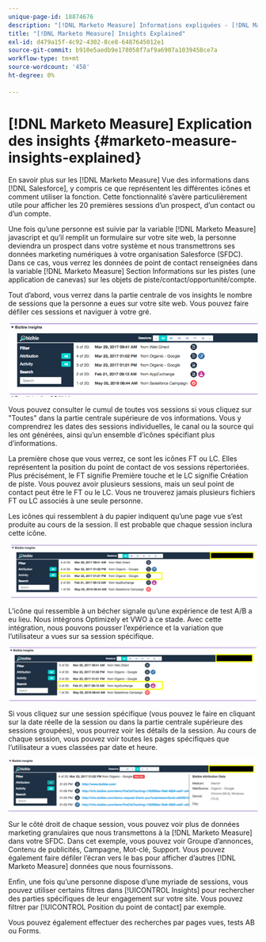 ```yaml
---
unique-page-id: 18874676
description: "[!DNL Marketo Measure] Informations expliquées - [!DNL Marketo Measure] - Documentation du produit"
title: "[!DNL Marketo Measure] Insights Explained"
exl-id: d479a15f-4c92-4302-8ce8-6487645012e1
source-git-commit: b910e5aedb9e178058f7af9a6907a1039458ce7a
workflow-type: tm+mt
source-wordcount: '458'
ht-degree: 0%

---
```


# [!DNL Marketo Measure] Explication des insights {#marketo-measure-insights-explained}

En savoir plus sur les [!DNL Marketo Measure] Vue des informations dans [!DNL Salesforce], y compris ce que représentent les différentes icônes et comment utiliser la fonction. Cette fonctionnalité s’avère particulièrement utile pour afficher les 20 premières sessions d’un prospect, d’un contact ou d’un compte.

Une fois qu’une personne est suivie par la variable [!DNL Marketo Measure] javascript et qu’il remplit un formulaire sur votre site web, la personne deviendra un prospect dans votre système et nous transmettrons ses données marketing numériques à votre organisation Salesforce (SFDC). Dans ce cas, vous verrez les données de point de contact renseignées dans la variable [!DNL Marketo Measure] Section Informations sur les pistes (une application de canevas) sur les objets de piste/contact/opportunité/compte.

Tout d’abord, vous verrez dans la partie centrale de vos insights le nombre de sessions que la personne a eues sur votre site web. Vous pouvez faire défiler ces sessions et naviguer à votre gré.

![](assets/1.png)

Vous pouvez consulter le cumul de toutes vos sessions si vous cliquez sur &quot;Toutes&quot; dans la partie centrale supérieure de vos informations. Vous y comprendrez les dates des sessions individuelles, le canal ou la source qui les ont générées, ainsi qu’un ensemble d’icônes spécifiant plus d’informations.

La première chose que vous verrez, ce sont les icônes FT ou LC. Elles représentent la position du point de contact de vos sessions répertoriées. Plus précisément, le FT signifie Première touche et le LC signifie Création de piste. Vous pouvez avoir plusieurs sessions, mais un seul point de contact peut être le FT ou le LC. Vous ne trouverez jamais plusieurs fichiers FT ou LC associés à une seule personne.

Les icônes qui ressemblent à du papier indiquent qu’une page vue s’est produite au cours de la session. Il est probable que chaque session inclura cette icône.

![](assets/2.png)

L’icône qui ressemble à un bécher signale qu’une expérience de test A/B a eu lieu. Nous intégrons Optimizely et VWO à ce stade. Avec cette intégration, nous pouvons pousser l’expérience et la variation que l’utilisateur a vues sur sa session spécifique.

![](assets/3.png)

Si vous cliquez sur une session spécifique (vous pouvez le faire en cliquant sur la date réelle de la session ou dans la partie centrale supérieure des sessions groupées), vous pourrez voir les détails de la session. Au cours de chaque session, vous pouvez voir toutes les pages spécifiques que l’utilisateur a vues classées par date et heure.

![](assets/4.png)

Sur le côté droit de chaque session, vous pouvez voir plus de données marketing granulaires que nous transmettons à la [!DNL Marketo Measure] dans votre SFDC. Dans cet exemple, vous pouvez voir Groupe d’annonces, Contenu de publicités, Campagne, Mot-clé, Support. Vous pouvez également faire défiler l’écran vers le bas pour afficher d’autres [!DNL Marketo Measure] données que nous fournissons.

Enfin, une fois qu’une personne dispose d’une myriade de sessions, vous pouvez utiliser certains filtres dans [!UICONTROL Insights] pour rechercher des parties spécifiques de leur engagement sur votre site. Vous pouvez filtrer par [!UICONTROL Position du point de contact] par exemple.

Vous pouvez également effectuer des recherches par pages vues, tests AB ou Forms.
